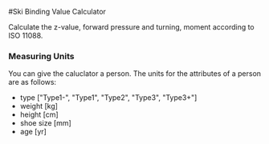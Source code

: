 #Ski Binding Value Calculator

Calculate the z-value, forward pressure and turning, moment according to ISO 11088.

### Measuring Units
You can give the caluclator a person. The units for the attributes of a person are as follows:
 
- type ["Type1-", "Type1", "Type2", "Type3", "Type3+"]
- weight [kg]
- height [cm]
- shoe size [mm]
- age [yr] 